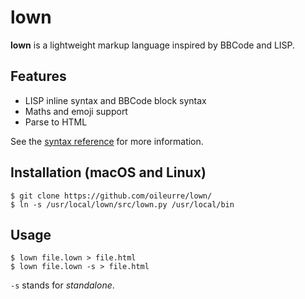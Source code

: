 # lown

**lown** is a lightweight markup language inspired by BBCode and LISP.

## Features

* LISP inline syntax and BBCode block syntax
* Maths and emoji support
* Parse to HTML

See the [syntax reference](reference.md) for more information.

## Installation (macOS and Linux)

```
$ git clone https://github.com/oileurre/lown/
$ ln -s /usr/local/lown/src/lown.py /usr/local/bin
```

## Usage

```
$ lown file.lown > file.html
$ lown file.lown -s > file.html
```

`-s` stands for *standalone*.
